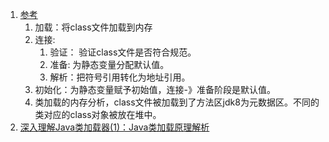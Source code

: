 1. [参考](https://www.cnblogs.com/fanjie/p/6916784.html)     
    1. 加载：将class文件加载到内存     
    2. 连接:    
        1. 验证： 验证class文件是否符合规范。   
        1. 准备: 为静态变量分配默认值。    
        1. 解析：把符号引用转化为地址引用。
    1. 初始化：为静态变量赋予初始值，连接-》准备阶段是默认值。
    1. 类加载的内存分析，class文件被加载到了方法区jdk8为元数据区。不同的类对应的class对象被放在堆中。    
1. [深入理解Java类加载器(1)：Java类加载原理解析](https://blog.csdn.net/zhoudaxia/article/details/35824249)     

